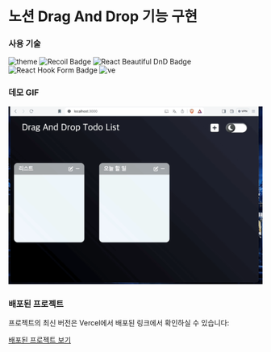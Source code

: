 # 노션 Drag And Drop 기능 구현


### 사용 기술

<div>
<img src="https://img.shields.io/badge/theme-FF4154?style=flat-square&logo=react&logoColor=white" alt="theme" />
<img src="https://img.shields.io/badge/recoil-357DFF?style=flat-square&logo=recoil&logoColor=white" alt="Recoil Badge"  />
<img src="https://img.shields.io/badge/react--beautiful--dnd-00C2FF?style=flat-square&logo=react&logoColor=white" alt="React Beautiful DnD Badge" />
<img src="https://img.shields.io/badge/react--hook--form-EC5990?style=flat-square&logo=react&logoColor=white" alt="React Hook Form Badge" />
<img src="https://img.shields.io/badge/vercel-EC5990?style=flat-square&logo=vercel&logoColor=white" alt="ve" />
</div>


### 데모 GIF

<img src="./assets/dnd-react.gif" alt="데모" width="600"/>



### 배포된 프로젝트

프로젝트의 최신 버전은 Vercel에서 배포된 링크에서 확인하실 수 있습니다:

[배포된 프로젝트 보기](https://dnd-react-jade.vercel.app/)


